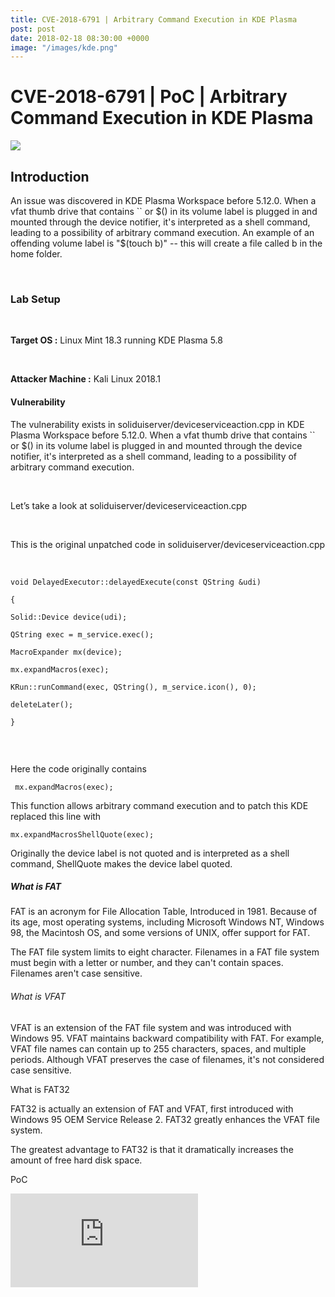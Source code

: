 ```yaml
---
title: CVE-2018-6791 | Arbitrary Command Execution in KDE Plasma
post: post
date: 2018-02-18 08:30:00 +0000
image: "/images/kde.png"
---
```

<h1 class="cyan-text title">CVE-2018-6791 | PoC | Arbitrary Command Execution in KDE Plasma</h1>

<img class="responsive-img z-depth-5" src="/thewhitehat/images/kde.png">

<h2 class="cyan-text subtitle">Introduction</h2>

<p class="content white-text">

An issue was discovered in KDE Plasma Workspace before 5.12.0. When a vfat thumb drive that contains \`\` or $() in its volume label is plugged in and mounted through the device notifier, it's interpreted as a shell command, leading to a possibility of arbitrary command execution. An example of an offending volume label is "$(touch b)" -- this will create a file called b in the home folder.

<br>

<h3 class="cyan-text subtitle">Lab Setup</h3>

<br>

<b class="cyan-text">Target OS :</b> Linux Mint 18.3 running KDE Plasma 5.8

<br>

<b class="cyan-text">Attacker Machine :</b> Kali Linux 2018.1

<h4 class="cyan-text subtitle">Vulnerability</h4>

The vulnerability exists in soliduiserver/deviceserviceaction.cpp in KDE Plasma Workspace before 5.12.0. When a vfat thumb drive that contains \`\` or $() in its volume label is plugged in and mounted through the device notifier, it's interpreted as a shell command, leading to a possibility of arbitrary command execution.

<br>

Let’s take a look at soliduiserver/deviceserviceaction.cpp 

<br>

This is the original unpatched code in soliduiserver/deviceserviceaction.cpp

<br>

<pre><code class="grey darken-4 red-text">void DelayedExecutor::delayedExecute(const QString &udi)

{

Solid::Device device(udi);

QString exec = m_service.exec();

MacroExpander mx(device);

mx.expandMacros(exec);

KRun::runCommand(exec, QString(), m_service.icon(), 0);

deleteLater();

}

</code></pre>

<br>

Here the code originally contains

<pre><code class="grey darken-4 red-text"> mx.expandMacros(exec); </code></pre>

This function allows arbitrary command execution and to patch this KDE replaced this line with

<pre><code class="grey darken-4 red-text">mx.expandMacrosShellQuote(exec);</code></pre>

Originally the device label is not quoted and is interpreted as a shell command, ShellQuote makes the device label quoted.

<h5 class="cyan-text subtitle">What is FAT</h5>

FAT is an acronym for File Allocation Table, Introduced in 1981. Because of its age, most operating systems, including Microsoft Windows NT, Windows 98, the Macintosh OS, and some versions of UNIX, offer support for FAT.

The FAT file system limits to eight character. Filenames in a FAT file system must  begin with a letter or number, and they can't contain spaces. Filenames aren't case sensitive.

<h6 class="cyan-text subtitle">What is VFAT</h6>

VFAT is an extension of the FAT file system and was introduced with Windows 95. VFAT maintains backward compatibility with FAT. For example, VFAT file names can contain up to 255 characters, spaces, and multiple periods. Although VFAT preserves the case of filenames, it's not considered case sensitive.

<h7 class="cyan-text subtitle">What is FAT32</h7>

FAT32 is actually an extension of FAT and VFAT, first introduced with Windows 95 OEM Service Release 2. FAT32 greatly enhances the VFAT file system.

The greatest advantage to FAT32 is that it dramatically increases the amount of free hard disk space.

<h8 class="cyan-text subtitle">PoC</h8>

<div class="video-container">

<iframe src="https://www.youtube.com/watch?v=_rIaMoEkjFU&" frameborder="0" allowfullscreen></iframe>

</div>

</p>
